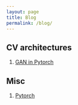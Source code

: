```yaml
---
layout: page
title: Blog
permalink: /blog/
---
```


## CV architectures
  1. [GAN in Pytorch](https://github.com/suryatejadev/tutorials/blob/master/gan/GAN_pytorch.ipynb)

## Misc
  1. [Pytorch](https://github.com/suryatejadev/tutorials/blob/master/pytorchpytorch_tutorial.ipynb)


